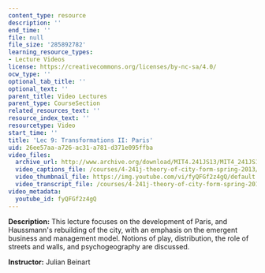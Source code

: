 ```yaml
---
content_type: resource
description: ''
end_time: ''
file: null
file_size: '285892782'
learning_resource_types:
- Lecture Videos
license: https://creativecommons.org/licenses/by-nc-sa/4.0/
ocw_type: ''
optional_tab_title: ''
optional_text: ''
parent_title: Video Lectures
parent_type: CourseSection
related_resources_text: ''
resource_index_text: ''
resourcetype: Video
start_time: ''
title: 'Lec 9: Transformations II: Paris'
uid: 26ee57aa-a726-ac31-a781-d371e095ffba
video_files:
  archive_url: http://www.archive.org/download/MIT4.241JS13/MIT4_241JS13_lec09_300k.mp4
  video_captions_file: /courses/4-241j-theory-of-city-form-spring-2013/1dc28fc9bbb45c2595e802007c5b3ade_fyQFGf2z4gQ.vtt
  video_thumbnail_file: https://img.youtube.com/vi/fyQFGf2z4gQ/default.jpg
  video_transcript_file: /courses/4-241j-theory-of-city-form-spring-2013/6781b9058e02435e0bc16ec24d343ac9_fyQFGf2z4gQ.pdf
video_metadata:
  youtube_id: fyQFGf2z4gQ
---
```


**Description:** This lecture focuses on the development of Paris, and Haussmann's rebuilding of the city, with an emphasis on the emergent business and management model. Notions of play, distribution, the role of streets and walls, and psychogeography are discussed.

**Instructor:** Julian Beinart

